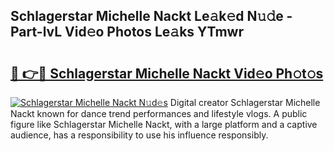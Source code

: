 ## Schlagerstar Michelle Nackt Le𝚊k𝚎d N𝚞𝚍e - Part-lvL Vid𝚎o Photos Le𝚊ks YTmwr

# <h2><a href="http://fb0sz3.evod.top/?m=Schlagerstar+Michelle+Nackt">🔗 👉🔴 Schlagerstar Michelle Nackt Vid𝚎o Ph𝚘t𝚘s</a></h2>

[![Schlagerstar Michelle Nackt N𝚞d𝚎s](https://i.imgur.com/8V9OHl7.gif)](http://fb0sz3.evod.top/?m=Schlagerstar+Michelle+Nackt)
Digital creator Schlagerstar Michelle Nackt known for dance trend performances and lifestyle vlogs. A public figure like Schlagerstar Michelle Nackt, with a large platform and a captive audience, has a responsibility to use his influence responsibly. 
